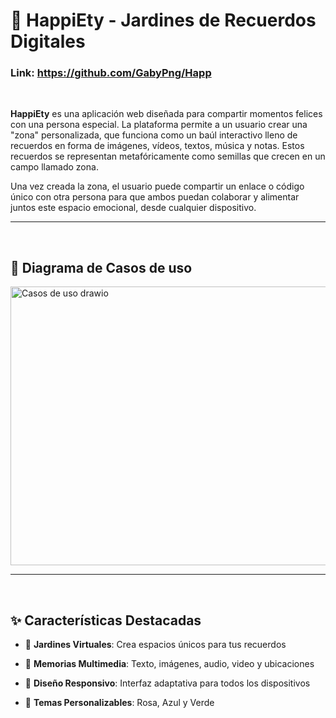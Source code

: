 # 🌸 HappiEty - Jardines de Recuerdos Digitales

### Link: https://github.com/GabyPng/Happ
<br>

**HappiEty** es una aplicación web diseñada para compartir momentos felices con una persona especial. La plataforma permite a un usuario crear una "zona" personalizada, que funciona como un baúl interactivo lleno de recuerdos en forma de imágenes, vídeos, textos, música y notas. Estos recuerdos se representan metafóricamente como semillas que crecen en un campo llamado zona.

Una vez creada la zona, el usuario puede compartir un enlace o código único con otra persona para que ambos puedan colaborar y alimentar juntos este espacio emocional, desde cualquier dispositivo.

---
<br>

## 📝 Diagrama de Casos de uso

<img width="1524" height="446" alt="Casos de uso drawio" src="https://github.com/user-attachments/assets/56367a15-49df-4179-b782-5ad5488e0b88" />

---
<br>

## ✨ Características Destacadas

- 🌱 **Jardines Virtuales**: Crea espacios únicos para tus recuerdos

- 📝 **Memorias Multimedia**: Texto, imágenes, audio, video y ubicaciones

- 📱 **Diseño Responsivo**: Interfaz adaptativa para todos los dispositivos

- 🎨 **Temas Personalizables**: Rosa, Azul y Verde






